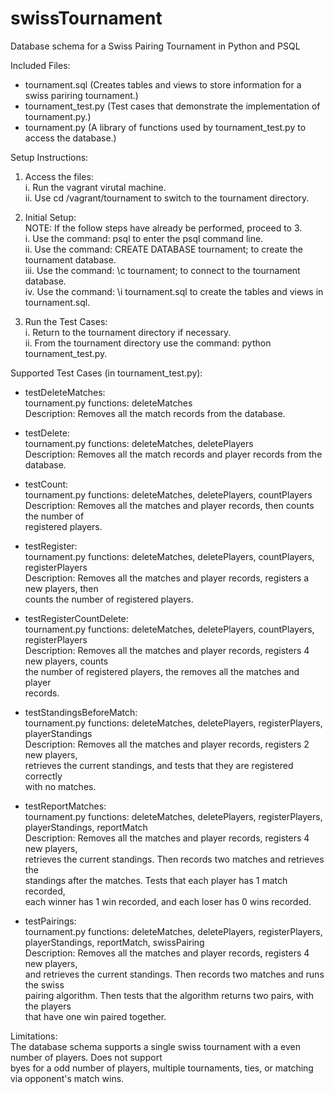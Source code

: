 # swissTournament
Database schema for a Swiss Pairing Tournament in Python and PSQL

Included Files:
  - tournament.sql (Creates tables and views to store information for a swiss pariring tournament.)
  - tournament_test.py (Test cases that demonstrate the implementation of tournament.py.)
  - tournament.py (A library of functions used by tournament_test.py to access the database.)
  
Setup Instructions:  
  1.  Access the files:  
      i.    Run the vagrant virutal machine.  
      ii.   Use cd /vagrant/tournament to switch to the tournament directory.  
  
  2.  Initial Setup:  
      NOTE: If the follow steps have already be performed, proceed to 3.  
      i.    Use the command: psql to enter the psql command line.  
      ii.   Use the command: CREATE DATABASE tournament; to create the tournament database.  
      iii.  Use the command: \c tournament; to connect to the tournament database.  
      iv.   Use the command: \i tournament.sql to create the tables and views in tournament.sql.  
  
  3.  Run the Test Cases:  
      i.  Return to the tournament directory if necessary.  
      ii. From the tournament directory use the command: python tournament_test.py.  
      
Supported Test Cases (in tournament_test.py):  
  - testDeleteMatches:   
      tournament.py functions:  deleteMatches   
      Description:  Removes all the match records from the database.  
    
  - testDelete:   
      tournament.py functions:  deleteMatches, deletePlayers  
      Description:  Removes all the match records and player records from the database.  
    
  - testCount:  
      tournament.py functions:  deleteMatches, deletePlayers, countPlayers  
      Description:  Removes all the matches and player records, then counts the number of   
                      registered players.  
    
  - testRegister:  
      tournament.py functions:  deleteMatches, deletePlayers, countPlayers,   
                                registerPlayers  
      Description:  Removes all the matches and player records, registers a new players, then   
                    counts the number of registered players.  
    
  - testRegisterCountDelete:  
      tournament.py functions:  deleteMatches, deletePlayers, countPlayers,   
                                registerPlayers  
      Description:  Removes all the matches and player records, registers 4 new players, counts   
                    the number of registered players, the removes all the matches and player  
                    records.  
    
  - testStandingsBeforeMatch:  
      tournament.py functions:  deleteMatches, deletePlayers, registerPlayers,   
                                playerStandings  
      Description:  Removes all the matches and player records, registers 2 new players,  
                    retrieves the current standings, and tests that they are registered correctly  
                    with no matches.  
    
  - testReportMatches:  
      tournament.py functions:  deleteMatches, deletePlayers, registerPlayers,   
                                playerStandings, reportMatch  
      Description:  Removes all the matches and player records, registers 4 new players,  
                    retrieves the current standings. Then records two matches and retrieves the  
                    standings after the matches. Tests that each player has 1 match recorded,  
                    each winner has 1 win recorded, and each loser has 0 wins recorded.  
  - testPairings:  
      tournament.py functions:  deleteMatches, deletePlayers, registerPlayers,   
                                playerStandings, reportMatch, swissPairing   
      Description:  Removes all the matches and player records, registers 4 new players,  
                    and retrieves the current standings. Then records two matches and runs the swiss  
                    pairing algorithm. Then tests that the algorithm returns two pairs, with the players  
                    that have one win paired together.  
  
Limitations:  
  The database schema supports a single swiss tournament with a even number of players. Does not support  
  byes for a odd number of players, multiple tournaments, ties, or matching via opponent's match wins.
    
  
  
  
